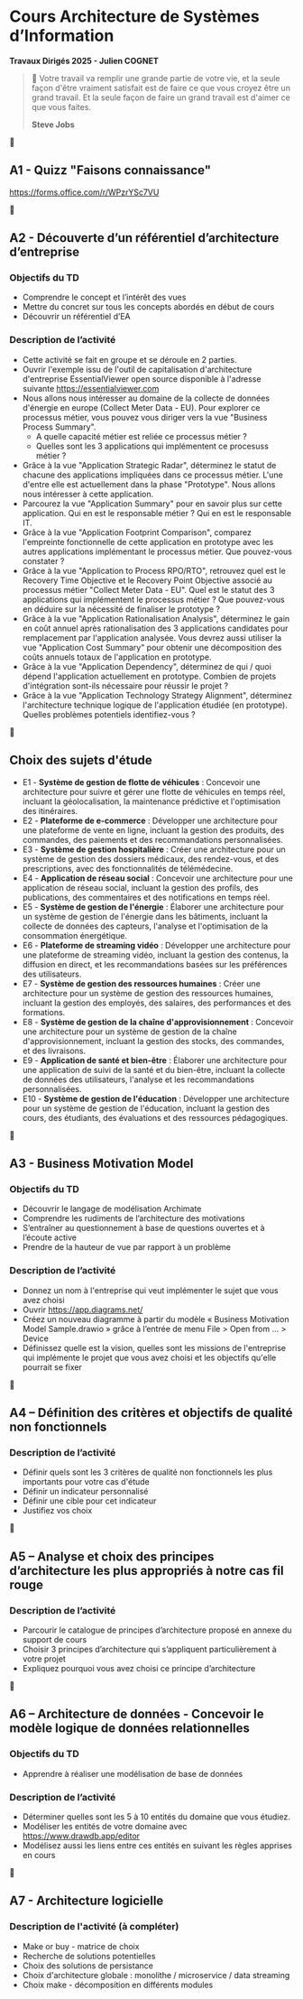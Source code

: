 # Cours Architecture de Systèmes d’Information
**Travaux Dirigés 2025 - Julien COGNET**


> 💬 Votre travail va remplir une grande partie de votre vie, et la seule façon d'être vraiment satisfait est de faire ce que vous croyez être un grand travail. Et la seule façon de faire un grand travail est d'aimer ce que vous faites.
>
> **Steve Jobs**

🔻

## A1 - Quizz "Faisons connaissance"

https://forms.office.com/r/WPzrYSc7VU

🔻

## A2 - Découverte d’un référentiel d’architecture d’entreprise
### Objectifs du TD
*	Comprendre le concept et l’intérêt des vues
*	Mettre du concret sur tous les concepts abordés en début de cours
*	Découvrir un référentiel d’EA

### Description de l’activité
* Cette activité se fait en groupe et se déroule en 2 parties. 
* Ouvrir l'exemple issu de l'outil de capitalisation d'architecture d'entreprise EssentialViewer open source disponible à l'adresse suivante https://essentialviewer.com
* Nous allons nous intéresser au domaine de la collecte de données d'énergie en europe (Collect Meter Data - EU). Pour explorer ce processus métier, vous pouvez vous diriger vers la vue "Business Process Summary".
   * A quelle capacité métier est reliée ce processus métier ?
   * Quelles sont les 3 applications qui implémentent ce procesuss métier ?
* Grâce à la vue "Application Strategic Radar", déterminez le statut de chacune des applications impliquées dans ce processus métier. L'une d'entre elle est actuellement dans la phase "Prototype". Nous allons nous intéresser à cette application.
* Parcourez la vue "Application Summary" pour en savoir plus sur cette application. Qui en est le responsable métier ? Qui en est le responsable IT. 
* Grâce à la vue "Application Footprint Comparison", comparez l'empreinte fonctionnelle de cette application en prototype avec les autres applications implémentant le processus métier. Que pouvez-vous constater ?
* Grâce à la vue "Application to Process RPO/RTO", retrouvez quel est le Recovery Time Objective et le Recovery Point Objective associé au processus métier "Collect Meter Data - EU". Quel est le statut des 3 applications qui implémentent le processus métier ? Que pouvez-vous en déduire sur la nécessité de finaliser le prototype ?
* Grâce à la vue "Application Rationalisation Analysis", déterminez le gain en coût annuel après rationalisation des 3 applications candidates pour remplacement par l'application analysée. Vous devrez aussi utiliser la vue "Application Cost Summary" pour obtenir une décomposition des coûts annuels totaux de l'application en prototype.
* Grâce à la vue "Application Dependency", déterminez de qui / quoi dépend l'application actuellement en prototype. Combien de projets d'intégration sont-ils nécessaire pour réussir le projet ?
* Grâce à la vue "Application Technology Strategy Alignment", déterminez l'architecture technique logique de l'application étudiée (en prototype). Quelles problèmes potentiels identifiez-vous ?
  
🔻

## Choix des sujets d'étude 

* E1 - **Système de gestion de flotte de véhicules** : Concevoir une architecture pour suivre et gérer une flotte de véhicules en temps réel, incluant la géolocalisation, la maintenance prédictive et l'optimisation des itinéraires.
* E2 - **Plateforme de e-commerce** : Développer une architecture pour une plateforme de vente en ligne, incluant la gestion des produits, des commandes, des paiements et des recommandations personnalisées.
* E3 - **Système de gestion hospitalière** : Créer une architecture pour un système de gestion des dossiers médicaux, des rendez-vous, et des prescriptions, avec des fonctionnalités de télémédecine.
* E4 - **Application de réseau social** : Concevoir une architecture pour une application de réseau social, incluant la gestion des profils, des publications, des commentaires et des notifications en temps réel.
* E5 - **Système de gestion de l'énergie** : Élaborer une architecture pour un système de gestion de l'énergie dans les bâtiments, incluant la collecte de données des capteurs, l'analyse et l'optimisation de la consommation énergétique.
* E6 - **Plateforme de streaming vidéo** : Développer une architecture pour une plateforme de streaming vidéo, incluant la gestion des contenus, la diffusion en direct, et les recommandations basées sur les préférences des utilisateurs.
* E7 - **Système de gestion des ressources humaines** : Créer une architecture pour un système de gestion des ressources humaines, incluant la gestion des employés, des salaires, des performances et des formations.
* E8 - **Système de gestion de la chaîne d'approvisionnement** : Concevoir une architecture pour un système de gestion de la chaîne d'approvisionnement, incluant la gestion des stocks, des commandes, et des livraisons.
* E9 - **Application de santé et bien-être** : Élaborer une architecture pour une application de suivi de la santé et du bien-être, incluant la collecte de données des utilisateurs, l'analyse et les recommandations personnalisées.
* E10 - **Système de gestion de l'éducation** : Développer une architecture pour un système de gestion de l'éducation, incluant la gestion des cours, des étudiants, des évaluations et des ressources pédagogiques.

🔻

## A3 - Business Motivation Model
### Objectifs du TD
*	Découvrir le langage de modélisation Archimate
*	Comprendre les rudiments de l’architecture des motivations
*	S’entraîner au questionnement à base de questions ouvertes et à l’écoute active
*	Prendre de la hauteur de vue par rapport à un problème
### Description de l’activité
* Donnez un nom à l'entreprise qui veut implémenter le sujet que vous avez choisi
*	Ouvrir https://app.diagrams.net/
*	Créez un nouveau diagramme à partir du modèle « Business Motivation Model Sample.drawio » grâce à l’entrée de menu File > Open from … > Device
* Définissez quelle est la vision, quelles sont les missions de l'entreprise qui implémente le projet que vous avez choisi et les objectifs qu'elle pourrait se fixer

🔻
## A4 – Définition des critères et objectifs de qualité non fonctionnels
### Description de l’activité
*	Définir quels sont les 3 critères de qualité non fonctionnels les plus importants pour votre cas d'étude
*	Définir un indicateur personnalisé
*	Définir une cible pour cet indicateur
*	Justifiez vos choix

🔻

## A5 – Analyse et choix des principes d’architecture les plus appropriés à notre cas fil rouge
### Description de l’activité
*	Parcourir le catalogue de principes d’architecture proposé en annexe du support de cours
*	Choisir 3 principes d’architecture qui s’appliquent particulièrement à votre projet
*	Expliquez pourquoi vous avez choisi ce principe d’architecture

🔻

## A6 – Architecture de données - Concevoir le modèle logique de données relationnelles
### Objectifs du TD
*	Apprendre à réaliser une modélisation de base de données
### Description de l’activité
* Déterminer quelles sont les 5 à 10 entités du domaine que vous étudiez. 
* Modéliser les entités de votre domaine avec https://www.drawdb.app/editor 
* Modélisez aussi les liens entre ces entités en suivant les règles apprises en cours

🔻

## A7 - Architecture logicielle 
### Description de l'activité (à compléter)
* Make or buy - matrice de choix
* Recherche de solutions potentielles
* Choix des solutions de persistance
* Choix d'architecture globale : monolithe / microservice / data streaming
* Choix make - décomposition en différents modules 


